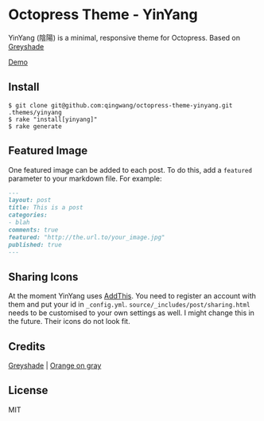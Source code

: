 # Octopress Theme - YinYang

YinYang (陰陽) is a minimal, responsive theme for Octopress.
Based on [Greyshade](https://github.com/shashankmehta/greyshade)

[Demo](http://blog.due.io/)

## Install

	$ git clone git@github.com:qingwang/octopress-theme-yinyang.git .themes/yinyang
	$ rake "install[yinyang]"
	$ rake generate

## Featured Image

One featured image can be added to each post. To do this, add a `featured` parameter to your markdown file. For example:
```markdown
---
layout: post
title: This is a post
categories:
- blah
comments: true
featured: "http://the.url.to/your_image.jpg"
published: true
---
```

## Sharing Icons

At the moment YinYang uses [AddThis](http://www.addthis.com/). You need to register an account with them and put your id in `_config.yml`. `source/_includes/post/sharing.html` needs to be customised to your own settings as well. I might change this in the future. Their icons do not look fit.

## Credits

[Greyshade](https://github.com/shashankmehta/greyshade) | [Orange on gray](https://kuler.adobe.com/Orange-on-gray-color-theme-2221/)

## License

MIT
